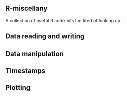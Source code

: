 
<!-- README.md is generated from README.Rmd. Please edit that file -->
R-miscellany
------------

A collection of useful R code bits I'm tired of looking up.

Data reading and writing
------------------------

Data manipulation
-----------------

Timestamps
----------

Plotting
--------
